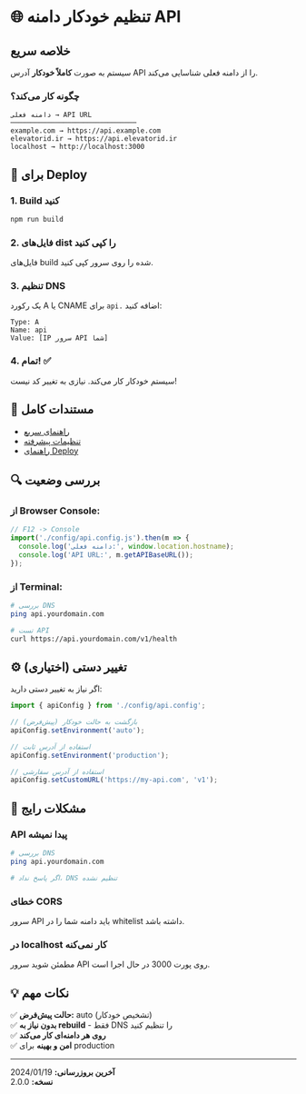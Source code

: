 # 🌐 تنظیم خودکار دامنه API

## خلاصه سریع

سیستم به صورت **کاملاً خودکار** آدرس API را از دامنه فعلی شناسایی می‌کند.

### چگونه کار می‌کند؟

```
دامنه فعلی → API URL
───────────────────────────────
example.com → https://api.example.com
elevatorid.ir → https://api.elevatorid.ir  
localhost → http://localhost:3000
```

## 🚀 برای Deploy

### 1. Build کنید
```bash
npm run build
```

### 2. فایل‌های dist را کپی کنید
فایل‌های build شده را روی سرور کپی کنید.

### 3. تنظیم DNS
یک رکورد A یا CNAME برای `api.` اضافه کنید:

```dns
Type: A
Name: api
Value: [IP سرور API شما]
```

### 4. تمام! ✅
سیستم خودکار کار می‌کند. نیازی به تغییر کد نیست!

## 📖 مستندات کامل

- [راهنمای سریع](/docs/Auto-Domain-API-Guide.md)
- [تنظیمات پیشرفته](/config/README.md)
- [راهنمای Deploy](/DEPLOYMENT-GUIDE.md)

## 🔍 بررسی وضعیت

### از Browser Console:
```javascript
// F12 -> Console
import('./config/api.config.js').then(m => {
  console.log('دامنه فعلی:', window.location.hostname);
  console.log('API URL:', m.getAPIBaseURL());
});
```

### از Terminal:
```bash
# بررسی DNS
ping api.yourdomain.com

# تست API
curl https://api.yourdomain.com/v1/health
```

## ⚙️ تغییر دستی (اختیاری)

اگر نیاز به تغییر دستی دارید:

```typescript
import { apiConfig } from './config/api.config';

// بازگشت به حالت خودکار (پیش‌فرض)
apiConfig.setEnvironment('auto');

// استفاده از آدرس ثابت
apiConfig.setEnvironment('production');

// استفاده از آدرس سفارشی
apiConfig.setCustomURL('https://my-api.com', 'v1');
```

## 🐛 مشکلات رایج

### API پیدا نمیشه
```bash
# بررسی DNS
ping api.yourdomain.com

# اگر پاسخ نداد، DNS تنظیم نشده
```

### خطای CORS
سرور API باید دامنه شما را در whitelist داشته باشد.

### در localhost کار نمی‌کنه
مطمئن شوید سرور API روی پورت 3000 در حال اجرا است.

## 💡 نکات مهم

✅ **حالت پیش‌فرض:** auto (تشخیص خودکار)  
✅ **بدون نیاز به rebuild** - فقط DNS را تنظیم کنید  
✅ **روی هر دامنه‌ای کار می‌کند**  
✅ **امن و بهینه** برای production  

---

**آخرین بروزرسانی:** 2024/01/19  
**نسخه:** 2.0.0
